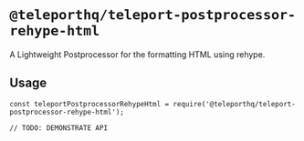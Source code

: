 # `@teleporthq/teleport-postprocessor-rehype-html`

A Lightweight Postprocessor for the formatting HTML using rehype.

## Usage

```
const teleportPostprocessorRehypeHtml = require('@teleporthq/teleport-postprocessor-rehype-html');

// TODO: DEMONSTRATE API
```

